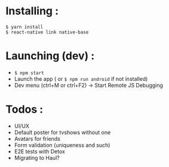 
# Installing :
```
$ yarn install
$ react-native link native-base
```

# Launching (dev) :
* `$ npm start`
* Launch the app ( or `$ npm run android` if not installed)
* Dev menu (ctrl+M or ctrl+F2) -> Start Remote JS Debugging


# Todos :
* UI/UX
* Default poster for tvshows without one
* Avatars for friends
* Form validation (uniqueness and such)
* E2E tests with Detox
* Migrating to Haul?
